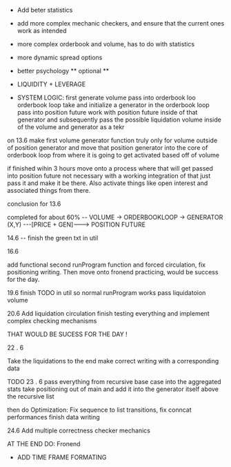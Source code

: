 
- Add beter statistics
- add more complex mechanic checkers, and ensure that the current ones work as intended
- more complex orderbook and volume, has to do with statistics
- more dynamic spread options
- better psychology ** optional **
- LIQUIDITY + LEVERAGE


- SYSTEM LOGIC:
first generate volume
pass into orderbook loo
orderbook loop take and initialize a generator in the orderbook loop
pass into position future
work with position future inside of that generator and subsequently pass
the possible liquidation volume inside of the volume and generator as a tekr


on 13.6
make first volume generator function truly only for volume outside of position generator
and move that position generator into the core of orderbook loop from where it is going to get activated based off of volume

if finished wihin 3 hours move onto a process where that will get passed into position future not necessary with a working integration of that
just pass it and make it be there. Also activate things like open interest and associated things from there.

conclusion for 13.6

completed for about 60%
-- VOLUME -> ORDERBOOKLOOP -> GENERATOR (X,Y) ---[PRICE + GEN]---> POSITION FUTURE

14.6
-- finish the green txt in util

16.6

add functional second runProgram function and forced circulation, fix positioning writing. Then move onto fronend practicing, would be success for the day.

19.6
finish TODO in util so normal runProgram works
pass liquidatoion volume


20.6 
Add liquidation circulation
finish testing everything and implement complex checking mechanisms

THAT WOULD BE SUCESS FOR THE DAY !


22 . 6

Take the liquidations to the end make correct writing with a corresponding data


TODO 23 . 6
pass everything from recursive base case into the aggregated stats 
take positioning out of main and add it into the generator itself
above the recursive list


then do
Optimization: Fix sequence to list transitions, fix conncat performances
finish data writing


24.6
Add multiple correctness checker mechanics


AT THE END DO:
Fronend
- ADD TIME FRAME FORMATING



